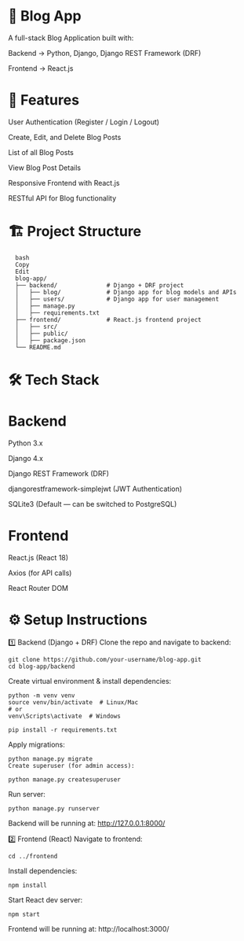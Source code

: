 # 📝 Blog App
A full-stack Blog Application built with:

Backend → Python, Django, Django REST Framework (DRF)

Frontend → React.js

# 🚀 Features
User Authentication (Register / Login / Logout)

Create, Edit, and Delete Blog Posts

List of all Blog Posts

View Blog Post Details

Responsive Frontend with React.js

RESTful API for Blog functionality

# 🏗️ Project Structure
```
  bash
  Copy
  Edit
  blog-app/
  ├── backend/              # Django + DRF project
  │   ├── blog/             # Django app for blog models and APIs
  │   ├── users/            # Django app for user management
  │   ├── manage.py         
  │   ├── requirements.txt
  ├── frontend/             # React.js frontend project
  │   ├── src/              
  │   ├── public/           
  │   ├── package.json
  └── README.md
  ```
# 🛠️ Tech Stack
# Backend
Python 3.x

Django 4.x

Django REST Framework (DRF)

djangorestframework-simplejwt (JWT Authentication)

SQLite3 (Default — can be switched to PostgreSQL)

# Frontend
React.js (React 18)

Axios (for API calls)

React Router DOM


# ⚙️ Setup Instructions
1️⃣ Backend (Django + DRF)
Clone the repo and navigate to backend:
```
git clone https://github.com/your-username/blog-app.git
cd blog-app/backend
```
Create virtual environment & install dependencies:
```
python -m venv venv
source venv/bin/activate  # Linux/Mac
# or
venv\Scripts\activate  # Windows

pip install -r requirements.txt
```
Apply migrations:
```
python manage.py migrate
Create superuser (for admin access):
```
```
python manage.py createsuperuser
```
Run server:
```
python manage.py runserver
```
Backend will be running at: http://127.0.0.1:8000/

2️⃣ Frontend (React)
Navigate to frontend:
```
cd ../frontend
```
Install dependencies:
```
npm install
```
Start React dev server:
```
npm start
```
Frontend will be running at: http://localhost:3000/
